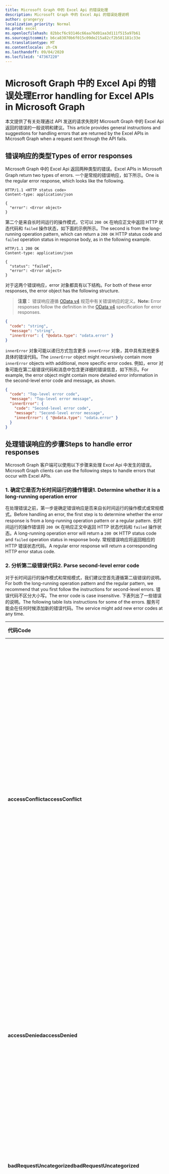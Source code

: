 ```yaml
---
title: Microsoft Graph 中的 Excel Api 的错误处理
description: Microsoft Graph 中的 Excel Api 的错误处理说明
author: grangeryy
localization_priority: Normal
ms.prod: excel
ms.openlocfilehash: 82bbcf6c93146c66aa76d01aa3d111f515a97b61
ms.sourcegitcommit: b6ca83070b6f015c09de215a82cf2b581181c33e
ms.translationtype: MT
ms.contentlocale: zh-CN
ms.lasthandoff: 09/04/2020
ms.locfileid: "47367220"
---
```

# <a name="error-handling-for-excel-apis-in-microsoft-graph"></a><span data-ttu-id="5c124-103">Microsoft Graph 中的 Excel Api 的错误处理</span><span class="sxs-lookup"><span data-stu-id="5c124-103">Error handling for Excel APIs in Microsoft Graph</span></span>

<span data-ttu-id="5c124-104">本文提供了有关处理通过 API 发送的请求失败时 Microsoft Graph 中的 Excel Api 返回的错误的一般说明和建议。</span><span class="sxs-lookup"><span data-stu-id="5c124-104">This article provides general instructions and suggestions for handling errors that are returned by the Excel APIs in Microsoft Graph when a request sent through the API fails.</span></span>

## <a name="types-of-error-responses"></a><span data-ttu-id="5c124-105">错误响应的类型</span><span class="sxs-lookup"><span data-stu-id="5c124-105">Types of error responses</span></span>

<span data-ttu-id="5c124-106">Microsoft Graph 中的 Excel Api 返回两种类型的错误。</span><span class="sxs-lookup"><span data-stu-id="5c124-106">Excel APIs in Microsoft Graph return two types of errors.</span></span> <span data-ttu-id="5c124-107">一个是常规的错误响应，如下所示。</span><span class="sxs-lookup"><span data-stu-id="5c124-107">One is the regular error response, which looks like the following.</span></span>

```http
HTTP/1.1 <HTTP status code>
Content-type: application/json

{
  "error": <Error object>
}
```

<span data-ttu-id="5c124-108">第二个是来自长时间运行的操作模式，它可以 `200 OK` 在响应正文中返回 HTTP 状态代码和 `failed` 操作状态，如下面的示例所示。</span><span class="sxs-lookup"><span data-stu-id="5c124-108">The second is from the long-running operation pattern, which can return a `200 OK` HTTP status code and `failed` operation status in response body, as in the following example.</span></span>

```http
HTTP/1.1 200 OK
Content-type: application/json

{
  "status": "failed",
  "error": <Error object>
}
```

<span data-ttu-id="5c124-109">对于这两个错误响应，error 对象都具有以下结构。</span><span class="sxs-lookup"><span data-stu-id="5c124-109">For both of these error responses, the error object has the following structure.</span></span>

><span data-ttu-id="5c124-110">**注意：** 错误响应遵循 [OData v4](https://docs.oasis-open.org/odata/odata-json-format/v4.0/os/odata-json-format-v4.0-os.html#_Toc372793091) 规范中有关错误响应的定义。</span><span class="sxs-lookup"><span data-stu-id="5c124-110">**Note:** Error responses follow the definition in the [OData v4](https://docs.oasis-open.org/odata/odata-json-format/v4.0/os/odata-json-format-v4.0-os.html#_Toc372793091) specification for error responses.</span></span>

```json
{
  "code": "string",
  "message": "string",
  "innerError": { "@odata.type": "odata.error" }
}
```

<span data-ttu-id="5c124-111">`innerError` 对象可能以递归方式包含更多 `innerError` 对象，其中具有其他更多具体的错误代码。</span><span class="sxs-lookup"><span data-stu-id="5c124-111">The `innerError` object might recursively contain more `innerError` objects with additional, more specific error codes.</span></span> <span data-ttu-id="5c124-112">例如，error 对象可能在第二级错误代码和消息中包含更详细的错误信息，如下所示。</span><span class="sxs-lookup"><span data-stu-id="5c124-112">For example, the error object might contain more detailed error information in the second-level error code and message, as shown.</span></span>

```json
{
  "code": "Top-level error code",
  "message": "Top-level error message",
  "innerError": {
    "code": "Second-level error code",
    "message": "Second-level error message",
    "innerError": { "@odata.type": "odata.error" }
  }
}
```

## <a name="steps-to-handle-error-responses"></a><span data-ttu-id="5c124-113">处理错误响应的步骤</span><span class="sxs-lookup"><span data-stu-id="5c124-113">Steps to handle error responses</span></span>

<span data-ttu-id="5c124-114">Microsoft Graph 客户端可以使用以下步骤来处理 Excel Api 中发生的错误。</span><span class="sxs-lookup"><span data-stu-id="5c124-114">Microsoft Graph clients can use the following steps to handle errors that occur with Excel APIs.</span></span>

### <a name="1-determine-whether-it-is-a-long-running-operation-error"></a><span data-ttu-id="5c124-115">1. 确定它是否为长时间运行的操作错误</span><span class="sxs-lookup"><span data-stu-id="5c124-115">1. Determine whether it is a long-running operation error</span></span>

<span data-ttu-id="5c124-116">在处理错误之前，第一步是确定错误响应是否来自长时间运行的操作模式或常规模式。</span><span class="sxs-lookup"><span data-stu-id="5c124-116">Before handling an error, the first step is to determine whether the error response is from a long-running operation pattern or a regular pattern.</span></span> <span data-ttu-id="5c124-117">长时间运行的操作错误将 `200 OK` 在响应正文中返回 HTTP 状态代码和 `failed` 操作状态。</span><span class="sxs-lookup"><span data-stu-id="5c124-117">A long-running operation error will return a `200 OK` HTTP status code and `failed` operation status in response body.</span></span> <span data-ttu-id="5c124-118">常规错误响应将返回相应的 HTTP 错误状态代码。</span><span class="sxs-lookup"><span data-stu-id="5c124-118">A regular error response will return a corresponding HTTP error status code.</span></span> 

### <a name="2-parse-second-level-error-code"></a><span data-ttu-id="5c124-119">2. 分析第二级错误代码</span><span class="sxs-lookup"><span data-stu-id="5c124-119">2. Parse second-level error code</span></span>

<span data-ttu-id="5c124-120">对于长时间运行的操作模式和常规模式，我们建议您首先遵循第二级错误的说明。</span><span class="sxs-lookup"><span data-stu-id="5c124-120">For both the long-running operation pattern and the regular pattern, we recommend that you first follow the instructions for second-level errors.</span></span> <span data-ttu-id="5c124-121">错误代码不区分大小写。</span><span class="sxs-lookup"><span data-stu-id="5c124-121">The error code is case insensitive.</span></span> <span data-ttu-id="5c124-122">下表列出了一些错误的说明。</span><span class="sxs-lookup"><span data-stu-id="5c124-122">The following table lists instructions for some of the errors.</span></span> <span data-ttu-id="5c124-123">服务可能会在任何时候添加新的错误代码。</span><span class="sxs-lookup"><span data-stu-id="5c124-123">The service might add new error codes at any time.</span></span>

| <span data-ttu-id="5c124-124">代码</span><span class="sxs-lookup"><span data-stu-id="5c124-124">Code</span></span>                               | <span data-ttu-id="5c124-125">说明</span><span class="sxs-lookup"><span data-stu-id="5c124-125">Instructions</span></span>
|:-----------------------------------|:---------------------------------------------
| <span data-ttu-id="5c124-126">**accessConflict**</span><span class="sxs-lookup"><span data-stu-id="5c124-126">**accessConflict**</span></span>   | <span data-ttu-id="5c124-127">失败的请求与访问工作簿的其他客户端冲突 (例如，另一个客户端锁定了工作簿以进行编辑) 。</span><span class="sxs-lookup"><span data-stu-id="5c124-127">The failed request conflicts with other clients accessing the workbook (for example, another client has locked the workbook for edit).</span></span> <span data-ttu-id="5c124-128">在解决冲突之前，Microsoft Graph 客户端不应重新发送失败的请求。</span><span class="sxs-lookup"><span data-stu-id="5c124-128">The Microsoft Graph client is not expected to resend the failed request until the conflict is resolved.</span></span> <span data-ttu-id="5c124-129">最终用户 xN 选择手动执行与 Excel Online 相同的操作，以获取有关冲突的更多详细信息。</span><span class="sxs-lookup"><span data-stu-id="5c124-129">An end user xN choose to manually perform the same operations with Excel Online to get more details about the conflict.</span></span>
| <span data-ttu-id="5c124-130">**accessDenied**</span><span class="sxs-lookup"><span data-stu-id="5c124-130">**accessDenied**</span></span>   | <span data-ttu-id="5c124-131">您无法执行请求的操作 (例如，对锁定的单元格) 执行更改。</span><span class="sxs-lookup"><span data-stu-id="5c124-131">You cannot perform the requested operation (for example, performing changes to locked cells).</span></span> <span data-ttu-id="5c124-132">Microsoft Graph 客户端不应重新发送失败的请求。</span><span class="sxs-lookup"><span data-stu-id="5c124-132">The Microsoft Graph client is not expected to resend the failed request.</span></span>
| <span data-ttu-id="5c124-133">**badRequestUncategorized**</span><span class="sxs-lookup"><span data-stu-id="5c124-133">**badRequestUncategorized**</span></span>    | <span data-ttu-id="5c124-134">在失败的请求中发现未指定的错误。</span><span class="sxs-lookup"><span data-stu-id="5c124-134">An unspecified error is found in the failed request.</span></span> <span data-ttu-id="5c124-135">Microsoft Graph 客户端不应重新发送失败的请求。</span><span class="sxs-lookup"><span data-stu-id="5c124-135">The Microsoft Graph client is not expected to resend the failed request.</span></span>
| <span data-ttu-id="5c124-136">**conflictUncategorized**</span><span class="sxs-lookup"><span data-stu-id="5c124-136">**conflictUncategorized**</span></span>                   | <span data-ttu-id="5c124-137">失败的请求与特定的服务器状态冲突。</span><span class="sxs-lookup"><span data-stu-id="5c124-137">The failed request conflicts with certain server state.</span></span> <span data-ttu-id="5c124-138">在解决冲突之前，Microsoft Graph 客户端不应重新发送失败的请求。</span><span class="sxs-lookup"><span data-stu-id="5c124-138">The Microsoft Graph client is not expected to resend the failed request until the conflict is resolved.</span></span> <span data-ttu-id="5c124-139">最终用户可以选择使用 Excel Online 手动执行相同的操作，以获取有关冲突的更多详细信息。</span><span class="sxs-lookup"><span data-stu-id="5c124-139">An end user can choose to manually perform the same operations with Excel Online to get more details about the conflict.</span></span>
| <span data-ttu-id="5c124-140">**filteredRangeConflict**</span><span class="sxs-lookup"><span data-stu-id="5c124-140">**filteredRangeConflict**</span></span>                   | <span data-ttu-id="5c124-141">操作失败，因为它与筛选的区域冲突。</span><span class="sxs-lookup"><span data-stu-id="5c124-141">The operation failed because it conflicts with a filtered range.</span></span> <span data-ttu-id="5c124-142">Microsoft Graph 客户端不应重新发送失败的请求。</span><span class="sxs-lookup"><span data-stu-id="5c124-142">The Microsoft Graph client is not expected to resend the failed request.</span></span>
| <span data-ttu-id="5c124-143">**forbiddenUncategorized**</span><span class="sxs-lookup"><span data-stu-id="5c124-143">**forbiddenUncategorized**</span></span>                    | <span data-ttu-id="5c124-144">不允许使用失败的请求。</span><span class="sxs-lookup"><span data-stu-id="5c124-144">The failed request is not allowed.</span></span> <span data-ttu-id="5c124-145">Microsoft Graph 客户端不应重新发送失败的请求。</span><span class="sxs-lookup"><span data-stu-id="5c124-145">The Microsoft Graph client is not expected to resend the failed request.</span></span> <span data-ttu-id="5c124-146">最终用户可以选择使用 Excel Online 手动执行相同的操作，以获取有关限制的更多详细信息。</span><span class="sxs-lookup"><span data-stu-id="5c124-146">An end user can choose to manually perform the same operations with Excel Online to get more details about the restrictions.</span></span>
| <span data-ttu-id="5c124-147">**gatewayTimeoutUncategorized**</span><span class="sxs-lookup"><span data-stu-id="5c124-147">**gatewayTimeoutUncategorized**</span></span>         | <span data-ttu-id="5c124-148">服务无法在时间限制内完成请求。</span><span class="sxs-lookup"><span data-stu-id="5c124-148">The service wasn’t able to complete the request within the time limit.</span></span> <span data-ttu-id="5c124-149">Microsoft Graph 客户端在指定的 cooldown 持续时间通过之前，不应重新发送失败的请求。</span><span class="sxs-lookup"><span data-stu-id="5c124-149">The Microsoft Graph client is not expected to resend the failed request until the specified cooldown duration passes.</span></span>
| <span data-ttu-id="5c124-150">**generalException**</span><span class="sxs-lookup"><span data-stu-id="5c124-150">**generalException**</span></span>         | <span data-ttu-id="5c124-151">处理请求时出现内部错误。</span><span class="sxs-lookup"><span data-stu-id="5c124-151">An internal error occurred while processing the request.</span></span> <span data-ttu-id="5c124-152">Microsoft Graph 客户端不应重新发送失败的请求。</span><span class="sxs-lookup"><span data-stu-id="5c124-152">The Microsoft Graph client is not expected to resend the failed request.</span></span>
| <span data-ttu-id="5c124-153">**insertDeleteConflict**</span><span class="sxs-lookup"><span data-stu-id="5c124-153">**insertDeleteConflict**</span></span>         | <span data-ttu-id="5c124-154">尝试的插入或删除操作导致冲突。</span><span class="sxs-lookup"><span data-stu-id="5c124-154">The insert or delete operation attempted resulted in a conflict.</span></span> <span data-ttu-id="5c124-155">Microsoft Graph 客户端不应重新发送失败的请求。</span><span class="sxs-lookup"><span data-stu-id="5c124-155">The Microsoft Graph client is not expected to resend the failed request.</span></span>
| <span data-ttu-id="5c124-156">**internalServerErrorUncategorized**</span><span class="sxs-lookup"><span data-stu-id="5c124-156">**internalServerErrorUncategorized**</span></span>       | <span data-ttu-id="5c124-157">发生未指定错误。</span><span class="sxs-lookup"><span data-stu-id="5c124-157">An unspecified error has occurred.</span></span> <span data-ttu-id="5c124-158">Microsoft Graph 客户端不应重新发送失败的请求。</span><span class="sxs-lookup"><span data-stu-id="5c124-158">The Microsoft Graph client is not expected to resend the failed request.</span></span> <span data-ttu-id="5c124-159">如果在失败请求中指定会话，则不需要对会话进行进一步的访问。</span><span class="sxs-lookup"><span data-stu-id="5c124-159">If a session is specified in the failed request, further access to the session is not expected either.</span></span>
| <span data-ttu-id="5c124-160">**invalidArgument**</span><span class="sxs-lookup"><span data-stu-id="5c124-160">**invalidArgument**</span></span>         | <span data-ttu-id="5c124-161">自变量无效、缺少或格式不正确。</span><span class="sxs-lookup"><span data-stu-id="5c124-161">The argument is invalid or missing or has an incorrect format.</span></span> <span data-ttu-id="5c124-162">Microsoft Graph 客户端不应重新发送失败的请求。</span><span class="sxs-lookup"><span data-stu-id="5c124-162">The Microsoft Graph client is not expected to resend the failed request.</span></span>
| <span data-ttu-id="5c124-163">**invalidReference**</span><span class="sxs-lookup"><span data-stu-id="5c124-163">**invalidReference**</span></span>         | <span data-ttu-id="5c124-164">此引用对于当前操作无效。</span><span class="sxs-lookup"><span data-stu-id="5c124-164">This reference is not valid for the current operation.</span></span> <span data-ttu-id="5c124-165">Microsoft Graph 客户端不应重新发送失败的请求。</span><span class="sxs-lookup"><span data-stu-id="5c124-165">The Microsoft Graph client is not expected to resend the failed request.</span></span>
| <span data-ttu-id="5c124-166">**invalidSessionAccessConflict**</span><span class="sxs-lookup"><span data-stu-id="5c124-166">**invalidSessionAccessConflict**</span></span>             | <span data-ttu-id="5c124-167">由于与正在访问工作簿的其他客户端发生冲突，请求中指定的会话无效 (例如，另一个客户端已锁定工作簿以进行编辑) 。</span><span class="sxs-lookup"><span data-stu-id="5c124-167">The session specified in the request is invalid due to conflicts with other clients that are accessing the workbook (for example, another client has locked the workbook for edit).</span></span> <span data-ttu-id="5c124-168">对失败的请求中指定的会话的进一步访问不是预期的。</span><span class="sxs-lookup"><span data-stu-id="5c124-168">Further access to the session specified in the failed request is not expected.</span></span> <span data-ttu-id="5c124-169">在解决冲突之前，不应在 **createSession** 请求中重新创建会话。</span><span class="sxs-lookup"><span data-stu-id="5c124-169">Recreating sessions with the same **createSession** request is not expected until the conflict is resolved.</span></span> <span data-ttu-id="5c124-170">在不同的 **createSession** 请求中重新创建会话可能会或可能不会成功。</span><span class="sxs-lookup"><span data-stu-id="5c124-170">Recreating sessions with a different **createSession** request might or might not succeed.</span></span> <span data-ttu-id="5c124-171">最终用户可以选择使用 Excel Online 手动执行相同的操作，以获取有关冲突的更多详细信息。</span><span class="sxs-lookup"><span data-stu-id="5c124-171">An end user can choose to manually perform the same operations with Excel Online to get more details about the conflict.</span></span>
| <span data-ttu-id="5c124-172">**invalidSessionAuthentication**</span><span class="sxs-lookup"><span data-stu-id="5c124-172">**invalidSessionAuthentication**</span></span>         | <span data-ttu-id="5c124-173">由于身份验证错误，请求中指定的会话无效。</span><span class="sxs-lookup"><span data-stu-id="5c124-173">The session specified in the request is invalid due to an authentication error.</span></span> <span data-ttu-id="5c124-174">对失败的请求中指定的会话的进一步访问不是预期的。</span><span class="sxs-lookup"><span data-stu-id="5c124-174">Further access to the session specified in the failed request is not expected.</span></span> <span data-ttu-id="5c124-175">在提供适当的身份验证信息之前，不应使用相同的 **createSession** 请求重新创建会话。</span><span class="sxs-lookup"><span data-stu-id="5c124-175">Recreating sessions with the same **createSession** request is not expected until appropriate authentication information is provided.</span></span>
| <span data-ttu-id="5c124-176">**invalidSessionNotFound**</span><span class="sxs-lookup"><span data-stu-id="5c124-176">**invalidSessionNotFound**</span></span>         | <span data-ttu-id="5c124-177">请求中指定的会话无效，因为找不到工作簿。</span><span class="sxs-lookup"><span data-stu-id="5c124-177">The session specified in the request is invalid because the workbook can’t be found.</span></span> <span data-ttu-id="5c124-178">对失败的请求中指定的会话的进一步访问不是预期的。</span><span class="sxs-lookup"><span data-stu-id="5c124-178">Further access to the session specified in the failed request is not expected.</span></span> <span data-ttu-id="5c124-179">不应使用相同的 **createSession** 请求重新创建会话。</span><span class="sxs-lookup"><span data-stu-id="5c124-179">Recreating sessions with the same **createSession** request is not expected.</span></span>
| <span data-ttu-id="5c124-180">**invalidSessionReCreatable**</span><span class="sxs-lookup"><span data-stu-id="5c124-180">**invalidSessionReCreatable**</span></span>             | <span data-ttu-id="5c124-181">请求中指定的会话不存在或因暂时性错误而无效。</span><span class="sxs-lookup"><span data-stu-id="5c124-181">The session specified in the request does not exist or is invalid due to a transient error.</span></span> <span data-ttu-id="5c124-182">Microsoft Graph 客户端可以尝试重新创建会话并恢复工作。</span><span class="sxs-lookup"><span data-stu-id="5c124-182">The Microsoft Graph client can try to recreate a session and resume the work.</span></span> <span data-ttu-id="5c124-183">对失败的请求中指定的会话的进一步访问不是预期的。</span><span class="sxs-lookup"><span data-stu-id="5c124-183">Further access to the session specified in the failed request is not expected.</span></span>
| <span data-ttu-id="5c124-184">**invalidSessionRestricted**</span><span class="sxs-lookup"><span data-stu-id="5c124-184">**invalidSessionRestricted**</span></span>          | <span data-ttu-id="5c124-185">由于服务配置或限制，在请求中指定的会话无效。</span><span class="sxs-lookup"><span data-stu-id="5c124-185">The session specified in the request is invalid due to service configurations or restrictions.</span></span> <span data-ttu-id="5c124-186">对失败的请求中指定的会话的进一步访问不是预期的。</span><span class="sxs-lookup"><span data-stu-id="5c124-186">Further access to the session specified in the failed request is not expected.</span></span> <span data-ttu-id="5c124-187">在阻止请求的限制或配置发生更改之前，不应使用相同的 **createSession** 请求重新创建会话。</span><span class="sxs-lookup"><span data-stu-id="5c124-187">Recreating sessions with the same **createSession** request is not expected until the restrictions or configurations blocking the request changes.</span></span> <span data-ttu-id="5c124-188">在不同的 **createSession** 请求中重新创建会话可能会或可能不会成功。</span><span class="sxs-lookup"><span data-stu-id="5c124-188">Recreating sessions with a different **createSession** request might or might not succeed.</span></span> <span data-ttu-id="5c124-189">最终用户可以选择使用 Excel Online 手动执行相同的操作，以获取限制的更多详细信息。</span><span class="sxs-lookup"><span data-stu-id="5c124-189">An end user can choose to manually perform the same operations with Excel Online to get more details of the restrictions.</span></span>
| <span data-ttu-id="5c124-190">**invalidSessionUnexpected**</span><span class="sxs-lookup"><span data-stu-id="5c124-190">**invalidSessionUnexpected**</span></span>                | <span data-ttu-id="5c124-191">由于意外问题，请求中指定的会话无效。</span><span class="sxs-lookup"><span data-stu-id="5c124-191">The session specified in the request is invalid due to an unexpected issue.</span></span> <span data-ttu-id="5c124-192">对失败的请求中指定的会话的进一步访问不是预期的。</span><span class="sxs-lookup"><span data-stu-id="5c124-192">Further access to the session specified in the failed request is not expected.</span></span> <span data-ttu-id="5c124-193">不应使用相同的 **createSession** 请求重新创建会话。</span><span class="sxs-lookup"><span data-stu-id="5c124-193">Recreating sessions with the same **createSession** request is not expected.</span></span> <span data-ttu-id="5c124-194">在不同的 **createSession** 请求中重新创建会话可能会或可能不会成功。</span><span class="sxs-lookup"><span data-stu-id="5c124-194">Recreating sessions with a different **createSession** request might or might not succeed.</span></span>
| <span data-ttu-id="5c124-195">**invalidSessionUnsupportedWorkbook**</span><span class="sxs-lookup"><span data-stu-id="5c124-195">**invalidSessionUnsupportedWorkbook**</span></span>              | <span data-ttu-id="5c124-196">请求中指定的会话无效，因为工作簿包含不受支持的功能或超出了大小限制。</span><span class="sxs-lookup"><span data-stu-id="5c124-196">The session specified in the request is invalid because the workbook contains unsupported features or exceeds the size limit.</span></span> <span data-ttu-id="5c124-197">通常情况下，其他访问工作簿的客户端会引入不受支持的因素。</span><span class="sxs-lookup"><span data-stu-id="5c124-197">Usually the unsupported factors are introduced by another client accessing the workbook.</span></span> <span data-ttu-id="5c124-198">对失败的请求中指定的会话的进一步访问不是预期的。</span><span class="sxs-lookup"><span data-stu-id="5c124-198">Further access to the session specified in the failed request is not expected.</span></span> <span data-ttu-id="5c124-199">在删除不受支持的因素之前，不应使用相同的 **createSession** 请求重新创建会话。</span><span class="sxs-lookup"><span data-stu-id="5c124-199">Recreating sessions with the same **createSession** request is not expected until the unsupported factors are removed.</span></span> <span data-ttu-id="5c124-200">在不同的 createSession 请求中重新创建会话可能会或可能不会成功。</span><span class="sxs-lookup"><span data-stu-id="5c124-200">Recreating sessions with a different createSession request might or might not succeed.</span></span> <span data-ttu-id="5c124-201">最终用户可以选择使用 Excel Online 手动执行相同的操作，以获取不受支持的因素的更多详细信息，或使用工作簿可能受支持的 Excel 桌面。</span><span class="sxs-lookup"><span data-stu-id="5c124-201">An end user can choose to manually perform the same operations with Excel Online to get more details of the unsupported factors, or with Excel Desktop where the workbook might be supported.</span></span>
| <span data-ttu-id="5c124-202">**itemAlreadyExists**</span><span class="sxs-lookup"><span data-stu-id="5c124-202">**itemAlreadyExists**</span></span>         | <span data-ttu-id="5c124-203">所创建的资源已存在。</span><span class="sxs-lookup"><span data-stu-id="5c124-203">The resource being created already exists.</span></span> <span data-ttu-id="5c124-204">Microsoft Graph 客户端不应重新发送失败的请求。</span><span class="sxs-lookup"><span data-stu-id="5c124-204">The Microsoft Graph client is not expected to resend the failed request.</span></span>
| <span data-ttu-id="5c124-205">**itemNotFound**</span><span class="sxs-lookup"><span data-stu-id="5c124-205">**itemNotFound**</span></span>         | <span data-ttu-id="5c124-206">所请求的资源不存在。</span><span class="sxs-lookup"><span data-stu-id="5c124-206">The requested resource doesn't exist.</span></span> <span data-ttu-id="5c124-207">Microsoft Graph 客户端不应重新发送失败的请求。</span><span class="sxs-lookup"><span data-stu-id="5c124-207">The Microsoft Graph client is not expected to resend the failed request.</span></span>
| <span data-ttu-id="5c124-208">**methodNotAllowed**</span><span class="sxs-lookup"><span data-stu-id="5c124-208">**methodNotAllowed**</span></span>         | <span data-ttu-id="5c124-209">该资源上不允许请求中指定的 HTTP 方法。</span><span class="sxs-lookup"><span data-stu-id="5c124-209">The HTTP method specified in the request is not allowed on the resource.</span></span> <span data-ttu-id="5c124-210">Microsoft Graph 客户端不应重新发送失败的请求。</span><span class="sxs-lookup"><span data-stu-id="5c124-210">The Microsoft Graph client is not expected to resend the failed request.</span></span>
| <span data-ttu-id="5c124-211">**methodNotAllowedUncategorized**</span><span class="sxs-lookup"><span data-stu-id="5c124-211">**methodNotAllowedUncategorized**</span></span>              | <span data-ttu-id="5c124-212">该资源上不允许请求中指定的 HTTP 方法。</span><span class="sxs-lookup"><span data-stu-id="5c124-212">The HTTP method specified in the request is not allowed on the resource.</span></span> <span data-ttu-id="5c124-213">Microsoft Graph 客户端不应重新发送失败的请求。</span><span class="sxs-lookup"><span data-stu-id="5c124-213">The Microsoft Graph client is not expected to resend the failed request.</span></span>
| <span data-ttu-id="5c124-214">**nonBlankCellOffSheet**</span><span class="sxs-lookup"><span data-stu-id="5c124-214">**nonBlankCellOffSheet**</span></span>         | <span data-ttu-id="5c124-215">无法插入新单元格，因为它会将非空单元格推送到工作表的末尾。</span><span class="sxs-lookup"><span data-stu-id="5c124-215">Can't insert new cells because it would push non-empty cells off the end of the worksheet.</span></span> <span data-ttu-id="5c124-216">Microsoft Graph 客户端不应重新发送失败的请求。</span><span class="sxs-lookup"><span data-stu-id="5c124-216">The Microsoft Graph client is not expected to resend the failed request.</span></span>
| <span data-ttu-id="5c124-217">**notFoundUncategorized**</span><span class="sxs-lookup"><span data-stu-id="5c124-217">**notFoundUncategorized**</span></span>             | <span data-ttu-id="5c124-218">找不到请求的资源。</span><span class="sxs-lookup"><span data-stu-id="5c124-218">The requested resource cannot be found.</span></span> <span data-ttu-id="5c124-219">Microsoft Graph 客户端不应重新发送失败的请求。</span><span class="sxs-lookup"><span data-stu-id="5c124-219">The Microsoft Graph client is not expected to resend the failed request.</span></span>
| <span data-ttu-id="5c124-220">**notImplementedUncategorized**</span><span class="sxs-lookup"><span data-stu-id="5c124-220">**notImplementedUncategorized**</span></span>            | <span data-ttu-id="5c124-221">当前未实现请求的功能。</span><span class="sxs-lookup"><span data-stu-id="5c124-221">The requested feature is not currently implemented.</span></span> <span data-ttu-id="5c124-222">Microsoft Graph 客户端不应重新发送失败的请求。</span><span class="sxs-lookup"><span data-stu-id="5c124-222">The Microsoft Graph client is not expected to resend the failed request.</span></span>
| <span data-ttu-id="5c124-223">**payloadTooLargeUncategorized**</span><span class="sxs-lookup"><span data-stu-id="5c124-223">**payloadTooLargeUncategorized**</span></span>              | <span data-ttu-id="5c124-224">请求负载超过了大小限制。</span><span class="sxs-lookup"><span data-stu-id="5c124-224">The request payload exceeds the size limit.</span></span> <span data-ttu-id="5c124-225">Microsoft Graph 客户端不应重新发送失败的请求。</span><span class="sxs-lookup"><span data-stu-id="5c124-225">The Microsoft Graph client is not expected to resend the failed request.</span></span>
| <span data-ttu-id="5c124-226">**rangeExceedsLimit**</span><span class="sxs-lookup"><span data-stu-id="5c124-226">**rangeExceedsLimit**</span></span>         | <span data-ttu-id="5c124-227">范围中的单元格计数已超过支持的最大数量。</span><span class="sxs-lookup"><span data-stu-id="5c124-227">The cell count in range has exceeded the maximum supported number.</span></span> <span data-ttu-id="5c124-228">Microsoft Graph 客户端可以尝试发送较小范围大小的请求。</span><span class="sxs-lookup"><span data-stu-id="5c124-228">The Microsoft Graph client can try to send a request with smaller range size.</span></span>
| <span data-ttu-id="5c124-229">**requestAborted**</span><span class="sxs-lookup"><span data-stu-id="5c124-229">**requestAborted**</span></span>         | <span data-ttu-id="5c124-230">请求在运行时被中止，这通常是由工作簿中的函数计算长时间而引起的。</span><span class="sxs-lookup"><span data-stu-id="5c124-230">The request was aborted during run time, which was usually caused by long time calculation from functions in the workbook.</span></span> <span data-ttu-id="5c124-231">Microsoft Graph 客户端不应重新发送失败的请求。</span><span class="sxs-lookup"><span data-stu-id="5c124-231">The Microsoft Graph client is not expected to resend the failed request.</span></span>
| <span data-ttu-id="5c124-232">**serviceUnavailableUncategorized**</span><span class="sxs-lookup"><span data-stu-id="5c124-232">**serviceUnavailableUncategorized**</span></span>      | <span data-ttu-id="5c124-233">服务暂时不可用或已重载。</span><span class="sxs-lookup"><span data-stu-id="5c124-233">The service is temporarily unavailable or is overloaded.</span></span> <span data-ttu-id="5c124-234">Microsoft Graph 客户端在指定的 cooldown 持续时间通过之前，不应重新发送失败的请求。</span><span class="sxs-lookup"><span data-stu-id="5c124-234">The Microsoft Graph client is not expected to resend the failed request until the specified cooldown duration passes.</span></span>
| <span data-ttu-id="5c124-235">**tooManyRequestsUncategorized**</span><span class="sxs-lookup"><span data-stu-id="5c124-235">**tooManyRequestsUncategorized**</span></span>             | <span data-ttu-id="5c124-236">失败的请求超出了特定频率限制。</span><span class="sxs-lookup"><span data-stu-id="5c124-236">The failed request exceeds certain frequency limitation.</span></span> <span data-ttu-id="5c124-237">Microsoft Graph 客户端在指定的 cooldown 持续时间通过之前，不应重新发送失败的请求。</span><span class="sxs-lookup"><span data-stu-id="5c124-237">The Microsoft Graph client is not expected to resend the failed request until the specified cooldown duration passes.</span></span>
| <span data-ttu-id="5c124-238">**transientFailure**</span><span class="sxs-lookup"><span data-stu-id="5c124-238">**transientFailure**</span></span>           | <span data-ttu-id="5c124-239">由于暂时性错误，请求失败。</span><span class="sxs-lookup"><span data-stu-id="5c124-239">The request failed due to a transient error.</span></span> <span data-ttu-id="5c124-240">Microsoft Graph 客户端在指定的 cooldown 持续时间通过之前，不应重新发送失败的请求。</span><span class="sxs-lookup"><span data-stu-id="5c124-240">The Microsoft Graph client is not expected to resend the failed request until the specified cooldown duration passes.</span></span>
| <span data-ttu-id="5c124-241">**unauthorizedUncategorized**</span><span class="sxs-lookup"><span data-stu-id="5c124-241">**unauthorizedUncategorized**</span></span>         | <span data-ttu-id="5c124-242">资源所需的身份验证信息缺少或无效。</span><span class="sxs-lookup"><span data-stu-id="5c124-242">Required authentication information for the resource is either missing or invalid.</span></span> <span data-ttu-id="5c124-243">Microsoft Graph 客户端不应重新发送失败的请求。</span><span class="sxs-lookup"><span data-stu-id="5c124-243">The Microsoft Graph client is not expected to resend the failed request.</span></span>
| <span data-ttu-id="5c124-244">**unsupportedOperation**</span><span class="sxs-lookup"><span data-stu-id="5c124-244">**unsupportedOperation**</span></span>         | <span data-ttu-id="5c124-245">不支持正在尝试的操作。</span><span class="sxs-lookup"><span data-stu-id="5c124-245">The operation being attempted is not supported.</span></span> <span data-ttu-id="5c124-246">Microsoft Graph 客户端不应重新发送失败的请求。</span><span class="sxs-lookup"><span data-stu-id="5c124-246">The Microsoft Graph client is not expected to resend the failed request.</span></span>
| <span data-ttu-id="5c124-247">**unsupportedWorkbook**</span><span class="sxs-lookup"><span data-stu-id="5c124-247">**unsupportedWorkbook**</span></span>         | <span data-ttu-id="5c124-248">请求失败。</span><span class="sxs-lookup"><span data-stu-id="5c124-248">The request failed.</span></span> <span data-ttu-id="5c124-249">工作簿包含不受支持的功能，或超出大小限制。</span><span class="sxs-lookup"><span data-stu-id="5c124-249">The workbook contains unsupported features or exceeds the size limit.</span></span> <span data-ttu-id="5c124-250">Microsoft Graph 客户端不应重新发送失败的请求，直到删除不受支持的因素。</span><span class="sxs-lookup"><span data-stu-id="5c124-250">The Microsoft Graph client is not expected to resend the failed request until the unsupported factors are removed.</span></span>

><span data-ttu-id="5c124-251">**注意：** 对于常规模式，失败的请求被定义为与响应对应的请求。</span><span class="sxs-lookup"><span data-stu-id="5c124-251">**Note:** For the regular pattern, the failed request is defined as the request corresponding to the response.</span></span> <span data-ttu-id="5c124-252">对于长时间运行的操作模式，失败的请求是触发失败操作的请求。</span><span class="sxs-lookup"><span data-stu-id="5c124-252">For the long-running operation pattern, the failed request is the one that triggers the failed operation.</span></span>

### <a name="3-parse-the-top-level-error-code"></a><span data-ttu-id="5c124-253">3. 分析顶级错误代码</span><span class="sxs-lookup"><span data-stu-id="5c124-253">3. Parse the top-level error code</span></span>

<span data-ttu-id="5c124-254">如果在 [错误代码](workbook-error-codes.md#error-code) 主题中找不到列出的二级错误代码，我们建议您按照为顶级错误（绑定到状态代码）提供的说明操作。</span><span class="sxs-lookup"><span data-stu-id="5c124-254">If you can't find the second-level error code listed in the [Error codes](workbook-error-codes.md#error-code) topic, we recommend that you follow the instructions provided for top-level errors, which are bound to the status code.</span></span> <span data-ttu-id="5c124-255">有关顶级错误代码和消息的详细信息，请参阅 [详细错误代码](workbook-error-codes.md#detailed-error-code)。</span><span class="sxs-lookup"><span data-stu-id="5c124-255">For details about top-level error codes and messages, see [Detailed error codes](workbook-error-codes.md#detailed-error-code).</span></span>

### <a name="4-parse-the-status-code"></a><span data-ttu-id="5c124-256">4. 分析状态代码</span><span class="sxs-lookup"><span data-stu-id="5c124-256">4. Parse the status code</span></span>

<span data-ttu-id="5c124-257">如果您遇到的错误代码不在第二级列表或顶级列表中，我们建议您根据 HTTP 状态代码执行操作。</span><span class="sxs-lookup"><span data-stu-id="5c124-257">If the error code you encounter is not in the second-level list or the top-level list, we recommend that you take action according to the HTTP status code.</span></span>

### <a name="5-error-recovery-cooldown"></a><span data-ttu-id="5c124-258">5. 错误恢复 cooldown</span><span class="sxs-lookup"><span data-stu-id="5c124-258">5. Error recovery cooldown</span></span>

<span data-ttu-id="5c124-259">对于常规模式中的某些响应，可以通过标头提供恢复 cooldown 持续时间（以秒为单位） `Retry-After` 。</span><span class="sxs-lookup"><span data-stu-id="5c124-259">For some of the responses in the regular pattern, a recovery cooldown duration in seconds might be provided via a `Retry-After` header.</span></span> <span data-ttu-id="5c124-260">当存在恢复 cooldown 持续时间时，Microsoft Graph 客户端不会在指定的持续时间通过之前发送任何后续请求。</span><span class="sxs-lookup"><span data-stu-id="5c124-260">When a recovery cooldown duration is present, the Microsoft Graph client is not expected to send any followup requests before the specified duration passes.</span></span>
<!-- {
  "type": "#page.annotation",
  "description": "Error handling in Excel Graph.",
  "keywords": "error response, error object, error codes, innerError, error handling",
  "section": "documentation",
  "tocPath": ""
} -->
